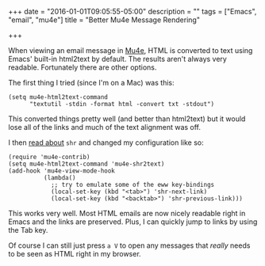+++
date = "2016-01-01T09:05:55-05:00"
description = ""
tags = ["Emacs", "email", "mu4e"]
title = "Better Mu4e Message Rendering"

+++

When viewing an email message in
[Mu4e](http://www.djcbsoftware.nl/code/mu/mu4e.html), HTML is converted to text
using Emacs' built-in html2text by default. The results aren't always very
readable. Fortunately there are other options.

<!--more-->

The first thing I tried (since I'm on a Mac) was this:

```
(setq mu4e-html2text-command
      "textutil -stdin -format html -convert txt -stdout")
```

This converted things pretty well (and better than html2text) but it would lose
all of the links and much of the text alignment was off.

I then [read about](http://www.djcbsoftware.nl/code/mu/mu4e/Displaying-rich_002dtext-messages.html) `shr` and changed my configuration like so:

```
(require 'mu4e-contrib)
(setq mu4e-html2text-command 'mu4e-shr2text)
(add-hook 'mu4e-view-mode-hook
          (lambda()
            ;; try to emulate some of the eww key-bindings
            (local-set-key (kbd "<tab>") 'shr-next-link)
            (local-set-key (kbd "<backtab>") 'shr-previous-link)))
```

This works very well. Most HTML emails are now nicely readable right in Emacs
and the links are preserved. Plus, I can quickly jump to links by using the Tab
key.

Of course I can still just press `a V` to open any messages that _really_ needs
to be seen as HTML right in my browser.
